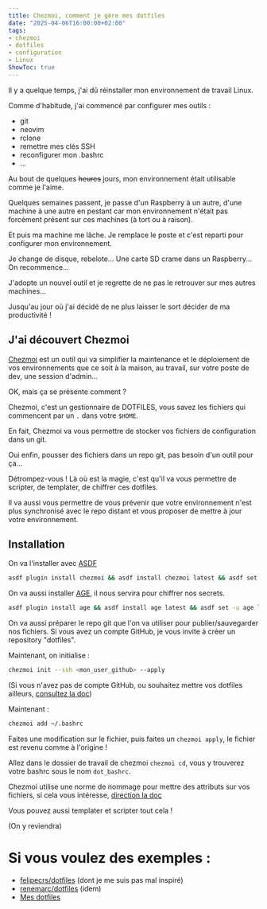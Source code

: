 ```yaml
---
title: Chezmoi, comment je gère mes dotfiles
date: "2025-04-06T16:00:00+02:00"
tags:
- chezmoi
- dotfiles
- configuration
- Linux
ShowToc: true
---
```

Il y a quelque temps, j'ai dû réinstaller mon environnement de travail Linux.

Comme d'habitude, j'ai commencé par configurer mes outils :
- git
- neovim
- rclone
- remettre mes clés SSH
- reconfigurer mon .bashrc 
- ...

Au bout de quelques ~~heures~~ jours, mon environnement était utilisable comme je l'aime.

Quelques semaines passent, je passe d'un Raspberry à un autre, d'une machine à une autre en pestant car mon environnement n'était pas forcément présent sur ces machines (à tort ou à raison).

Et puis ma machine me lâche. Je remplace le poste et c'est reparti pour configurer mon environnement.

Je change de disque, rebelote... Une carte SD crame dans un Raspberry... On recommence...

J'adopte un nouvel outil et je regrette de ne pas le retrouver sur mes autres machines...

Jusqu'au jour où j'ai décidé de ne plus laisser le sort décider de ma productivité !

## J'ai découvert Chezmoi ##
[Chezmoi](https://www.chezmoi.io/) est un outil qui va simplifier la maintenance et le déploiement de vos environnements que ce soit à la maison, au travail, sur votre poste de dev, une session d'admin...

OK, mais ça se présente comment ?

Chezmoi, c'est un gestionnaire de DOTFILES, vous savez les fichiers qui commencent par un `.` dans votre `$HOME`.

En fait, Chezmoi va vous permettre de stocker vos fichiers de configuration dans un git.

Oui enfin, pousser des fichiers dans un repo git, pas besoin d'un outil pour ça...

Détrompez-vous ! 
Là où est la magie, c'est qu'il va vous permettre de scripter, de templater, de chiffrer ces dotfiles.

Il va aussi vous permettre de vous prévenir que votre environnement n'est plus synchronisé avec le repo distant et vous proposer de mettre à jour votre environnement.

## Installation ##

On va l'installer avec [ASDF](/posts/2025/asdf) 

```bash
asdf plugin install chezmoi && asdf install chezmoi latest && asdf set -u chezmoi latest
```
On va aussi installer [AGE](https://age-encryption.org/), il nous servira pour chiffrer nos secrets.
```bash
asdf plugin install age && asdf install age latest && asdf set -u age latest
```

On va aussi préparer le repo git que l'on va utiliser pour publier/sauvegarder nos fichiers.
Si vous avez un compte GitHub, je vous invite à créer un repository "dotfiles".

Maintenant, on initialise :
```bash
chezmoi init --ssh <mon_user_github> --apply
```
(Si vous n'avez pas de compte GitHub, ou souhaitez mettre vos dotfiles ailleurs, [consultez la doc](https://www.chezmoi.io/reference/commands/init/))


Maintenant :
```bash
chezmoi add ~/.bashrc
```

Faites une modification sur le fichier, puis faites un `chezmoi apply`, le fichier est revenu comme à l'origine !

Allez dans le dossier de travail de chezmoi `chezmoi cd`, vous y trouverez votre bashrc sous le nom `dot_bashrc`.

Chezmoi utilise une norme de nommage pour mettre des attributs sur vos fichiers, si cela vous intéresse, [direction la doc](https://www.chezmoi.io/reference/target-types/)

Vous pouvez aussi templater et scripter tout cela !

(On y reviendra)

# Si vous voulez des exemples : 
 - [felipecrs/dotfiles](https://github.com/felipecrs/dotfiles) (dont je me suis pas mal inspiré)
 - [renemarc/dotfiles](https://github.com/renemarc/dotfiles) (idem)
 - [Mes dotfiles](https://github.com/julien-noblet/dotfiles)